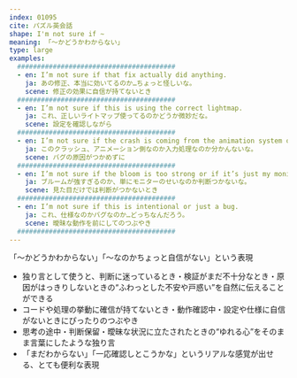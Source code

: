 ```yaml
---
index: 01095
cite: パズル英会話
shape: I'm not sure if ~
meaning: 「〜かどうかわからない」
type: large
examples:
  ########################################
  - en: I’m not sure if that fix actually did anything.
    ja: あの修正、本当に効いてるのか…ちょっと怪しいな。
    scene: 修正の効果に自信が持てないとき
  ########################################
  - en: I’m not sure if this is using the correct lightmap.
    ja: これ、正しいライトマップ使ってるのかどうか微妙だな。
    scene: 設定を確認しながら
  ########################################
  - en: I’m not sure if the crash is coming from the animation system or the input handler.
    ja: このクラッシュ、アニメーション側なのか入力処理なのか分かんないな。
    scene: バグの原因がつかめずに
  ########################################
  - en: I’m not sure if the bloom is too strong or if it’s just my monitor.
    ja: ブルームが強すぎるのか、単にモニターのせいなのか判断つかないな。
    scene: 見た目だけでは判断がつかないとき
  ########################################
  - en: I’m not sure if this is intentional or just a bug.
    ja: これ、仕様なのかバグなのか…どっちなんだろう。
    scene: 曖昧な動作を前にしてのつぶやき
  ########################################
---
```


「〜かどうかわからない」「〜なのかちょっと自信がない」という表現

- 独り言として使うと、判断に迷っているとき・検証がまだ不十分なとき・原因がはっきりしないときの“ふわっとした不安や戸惑い”を自然に伝えることができる
- コードや処理の挙動に確信が持てないとき・動作確認中・設定や仕様に自信がないときにぴったりのつぶやき
- 思考の途中・判断保留・曖昧な状況に立たされたときの“ゆれる心”をそのまま言葉にしたような独り言
- 「まだわからない」「一応確認しとこうかな」というリアルな感覚が出せる、とても便利な表現

